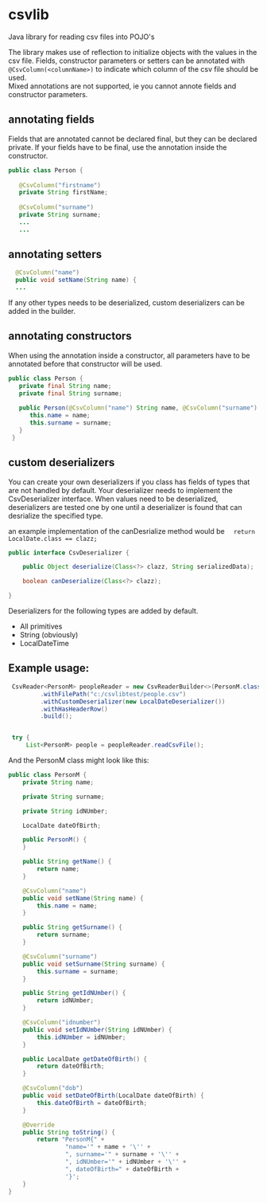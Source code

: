 # csvlib
Java library for reading csv files into POJO's

The library makes use of reflection to initialize objects with the values in the csv file.  Fields, constructor parameters or setters can 
be annotated with `@CsvColumn(<columnName>)` to indicate which column of the csv file should be used.  
Mixed annotations are not supported, ie you cannot annote fields and constructor parameters.

## annotating fields
Fields that are annotated cannot be declared final, but they can be declared private.  If your fields have to be final, 
use the annotation inside the constructor.

```java
public class Person {
   
   @CsvColumn("firstname")
   private String firstName;
   
   @CsvColumn("surname")
   private String surname;
   ...
   ...
```

## annotating setters

```java
  @CsvColumn("name")
  public void setName(String name) {
  ...
```
If any other types needs to be deserialized, custom deserializers can be added in the builder.

## annotating constructors
When using the annotation inside a constructor, all parameters have to be annotated before that constructor will be used.

```java
public class Person {
   private final String name;
   private final String surname;
   
   public Person(@CsvColumn("name") String name, @CsvColumn("surname") String surname) {
      this.name = name;
      this.surname = surname;
   }
 }
 ```

## custom deserializers
You can create your own deserializers if you class has fields of types that are not handled by default.  Your deserializer needs to implement the CsvDeserializer interface.
When values need to be deserialized, deserializers are tested one by one until a deserializer is found that can desrialize the specified type.

an example implementation of the canDesrialize method would be `   return LocalDate.class == clazz; `

```java
public interface CsvDeserializer {

    public Object deserialize(Class<?> clazz, String serializedData);

    boolean canDeserialize(Class<?> clazz);

}
```

Deserializers for the following types are added by default.
* All primitives  
* String (obviously)
* LocalDateTime



## Example usage:
```java
 CsvReader<PersonM> peopleReader = new CsvReaderBuilder<>(PersonM.class)
         .withFilePath("c:/csvlibtest/people.csv")
         .withCustomDeserializer(new LocalDateDeserializer())
         .withHasHeaderRow()
         .build();


 try {
     List<PersonM> people = peopleReader.readCsvFile();
```
And the PersonM class might look like this:

```java
public class PersonM {
    private String name;

    private String surname;

    private String idNUmber;

    LocalDate dateOfBirth;

    public PersonM() {
    }

    public String getName() {
        return name;
    }

    @CsvColumn("name")
    public void setName(String name) {
        this.name = name;
    }

    public String getSurname() {
        return surname;
    }

    @CsvColumn("surname")
    public void setSurname(String surname) {
        this.surname = surname;
    }

    public String getIdNUmber() {
        return idNUmber;
    }

    @CsvColumn("idnumber")
    public void setIdNUmber(String idNUmber) {
        this.idNUmber = idNUmber;
    }

    public LocalDate getDateOfBirth() {
        return dateOfBirth;
    }

    @CsvColumn("dob")
    public void setDateOfBirth(LocalDate dateOfBirth) {
        this.dateOfBirth = dateOfBirth;
    }

    @Override
    public String toString() {
        return "PersonM{" +
                "name='" + name + '\'' +
                ", surname='" + surname + '\'' +
                ", idNUmber='" + idNUmber + '\'' +
                ", dateOfBirth=" + dateOfBirth +
                '}';
    }
}
```
